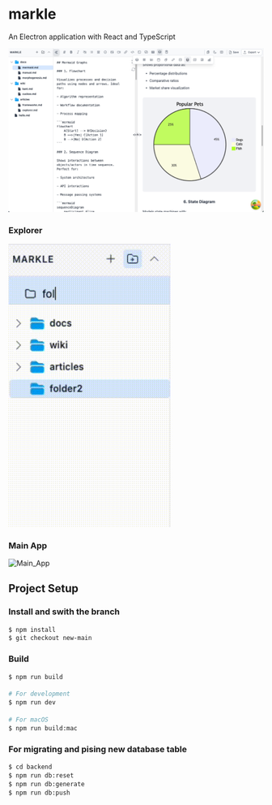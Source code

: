 # markle

An Electron application with React and TypeScript

![App_img](git-media/screen1.png)

### Explorer

![Explorer](git-media/explorer2.gif)

### Main App

![Main_App](git-media/markle.gif)

## Project Setup

### Install and swith the branch

```bash
$ npm install
$ git checkout new-main
```

### Build

```bash
$ npm run build

# For development
$ npm run dev

# For macOS
$ npm run build:mac

```

### For migrating and pising new database table

```bash
$ cd backend
$ npm run db:reset
$ npm run db:generate
$ npm run db:push
```

